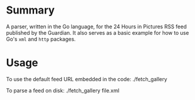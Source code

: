 Summary
=======
A parser, written in the Go language, for the 24 Hours in Pictures RSS feed published by the Guardian. It also serves as a basic example for how to use Go's `xml` and `http` packages.

Usage
=====
To use the default feed URL embedded in the code:
./fetch_gallery

To parse a feed on disk:
./fetch_gallery file.xml
